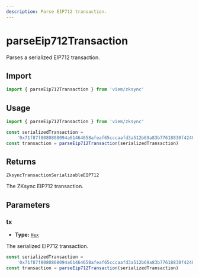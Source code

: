 ```yaml
---
description: Parse EIP712 transaction.
---
```


# parseEip712Transaction

Parses a serialized EIP712 transaction.

## Import

```ts
import { parseEip712Transaction } from 'viem/zksync'
```

## Usage

```ts
import { parseEip712Transaction } from 'viem/zksync'

const serializedTransaction =
    '0x71f87f8080808094a61464658afeaf65cccaafd3a512b69a83b77618830f42408001a073a20167b8d23b610b058c05368174495adf7da3a4ed4a57eb6dbdeb1fafc24aa02f87530d663a0d061f69bb564d2c6fb46ae5ae776bbd4bd2a2a4478b9cd1b42a82010e9436615cf349d7f6344891b1e7ca7c72883f5dc04982c350c080c0'
const transaction = parseEip712Transaction(serializedTransaction)
```

## Returns

`ZksyncTransactionSerializableEIP712`

The ZKsync EIP712 transaction.

## Parameters

### tx

- **Type:** [`Hex`](/docs/glossary/types#hex)

The serialized EIP712 transaction.

```ts
const serializedTransaction =
    '0x71f87f8080808094a61464658afeaf65cccaafd3a512b69a83b77618830f42408001a073a20167b8d23b610b058c05368174495adf7da3a4ed4a57eb6dbdeb1fafc24aa02f87530d663a0d061f69bb564d2c6fb46ae5ae776bbd4bd2a2a4478b9cd1b42a82010e9436615cf349d7f6344891b1e7ca7c72883f5dc04982c350c080c0'
const transaction = parseEip712Transaction(serializedTransaction)
```